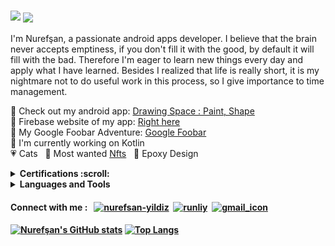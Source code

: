 ### <img src="https://user-images.githubusercontent.com/18148716/229649305-49a37fc9-75ed-4457-955c-c172c566edec.gif" width=6% >  <img align="center" src="https://user-images.githubusercontent.com/18148716/229884825-be21d2e6-e47d-49b6-a273-a21cbee15669.gif" width=5%> 

I'm Nurefşan, a passionate android apps developer. I believe that the brain never accepts emptiness, if you don't fill it with the good, by default it will fill with the bad. Therefore I'm eager to learn new things every day and apply what I have learned. Besides I realized that life is really short, it is my nightmare not to do useful work in this process, so I give importance to time management.

:diamond_shape_with_a_dot_inside: Check out my android app: [Drawing Space : Paint, Shape](https://play.google.com/store/apps/details?id=ny.runliyapps.drawandpaint) <br>
:diamond_shape_with_a_dot_inside: Firebase website of my app: [Right here](https://drawing-space.firebaseapp.com/index.html)
<br>
:diamond_shape_with_a_dot_inside: My Google Foobar Adventure: [Google Foobar](https://github.com/nurefsanyildiz/GoogleFoobar)
<br>
:diamond_shape_with_a_dot_inside: I'm currently working on Kotlin
<br>
:heartpulse: Cats &nbsp; :ghost: Most wanted [Nfts](https://opensea.io/account/created) &nbsp; :test_tube: Epoxy Design

<details>
  <summary> <b> Certifications :scroll: </summary>
  
[Machine Learning with Python](https://www.udemy.com/certificate/UC-ee140be7-8cd1-49b9-baf7-eb0e6c3fbf8b/)<br>
[Data Science with Python](https://www.udemy.com/certificate/UC-63D5FTQI/)<br>
[Deep Learning with Python](https://www.udemy.com/certificate/UC-6a7f2fb5-c899-4b46-9e31-a653372ab201/)<br>
[SQL Fundamentals Course](https://www.sololearn.com/Certificate/CT-NKDJEZM0/pdf)<br>
[Python For Beginners](https://api2.sololearn.com/v2/certificates/CT-YUNIJTWX/image/png)<br>
[Python Programming for Artificial Intelligence](https://user-images.githubusercontent.com/18148716/229863243-33616748-cb2a-41de-b6ce-5af5e87265d8.png)<br>
[The Complete Android 12 & Kotlin Development Masterclass](https://www.udemy.com/certificate/UC-705a0170-118f-49dd-8d6b-f989c3e0b334/?utm_source=sendgrid.com&utm_medium=email&utm_campaign=email)<br>
</details>

<details>
  <summary> <b> Languages and Tools </summary>
<br>
<p align="left"> 
<a href="https://developer.android.com" target="_blank" rel="noreferrer"> <img src="https://raw.githubusercontent.com/devicons/devicon/master/icons/android/android-original-wordmark.svg" alt="android" width=4%/> </a> 
<a href="https://kotlinlang.org" target="_blank" rel="noreferrer"> <img src="https://www.vectorlogo.zone/logos/kotlinlang/kotlinlang-icon.svg" alt="kotlin" width=4%/> </a> 
<a href="https://www.java.com" target="_blank" rel="noreferrer"> <img src="https://raw.githubusercontent.com/devicons/devicon/master/icons/java/java-original.svg" alt="java" width=4%/> </a>
<a href="https://www.python.org" target="_blank" rel="noreferrer"> <img src="https://raw.githubusercontent.com/devicons/devicon/master/icons/python/python-original.svg" alt="python" width=4%/> </a> 
<a href="https://www.sqlite.org/" target="_blank" rel="noreferrer"> <img src="https://www.vectorlogo.zone/logos/sqlite/sqlite-icon.svg" alt="sqlite" width=4%/> </a> 
<a href="https://firebase.google.com/" target="_blank" rel="noreferrer"> <img src="https://www.vectorlogo.zone/logos/firebase/firebase-icon.svg" alt="firebase" width=4%/> </a> 
<a href="https://git-scm.com/" target="_blank" rel="noreferrer"> <img src="https://www.vectorlogo.zone/logos/git-scm/git-scm-icon.svg" alt="git" width=4%/> </a> 
<a href="https://www.microsoft.com/en-us/sql-server" target="_blank" rel="noreferrer"> <img src="https://www.svgrepo.com/show/303229/microsoft-sql-server-logo.svg" alt="mssql" width=4%/> </a> 
<a href="https://www.mysql.com/" target="_blank" rel="noreferrer"> <img src="https://raw.githubusercontent.com/devicons/devicon/master/icons/mysql/mysql-original-wordmark.svg" alt="mysql" width=4%/> </a> 
<a href="https://www.cprogramming.com/" target="_blank" rel="noreferrer"> <img src="https://raw.githubusercontent.com/devicons/devicon/master/icons/c/c-original.svg" alt="c" width=4%/> </a> 
<a href="https://www.w3schools.com/cpp/" target="_blank" rel="noreferrer"> <img src="https://raw.githubusercontent.com/devicons/devicon/master/icons/cplusplus/cplusplus-original.svg" alt="cplusplus" width=4% /> </a> 
<a href="https://www.w3schools.com/cs/" target="_blank" rel="noreferrer"> <img src="https://raw.githubusercontent.com/devicons/devicon/master/icons/csharp/csharp-original.svg" alt="csharp" width=4%/> </a> 
<a href="https://dotnet.microsoft.com/" target="_blank" rel="noreferrer"> <img src="https://raw.githubusercontent.com/devicons/devicon/master/icons/dot-net/dot-net-original-wordmark.svg" alt="dotnet" width=4%/> </a> 
<a href="https://www.w3schools.com/css/" target="_blank" rel="noreferrer"> <img src="https://raw.githubusercontent.com/devicons/devicon/master/icons/css3/css3-original-wordmark.svg" alt="css3" width=4%/> </a> 
<a href="https://www.w3.org/html/" target="_blank" rel="noreferrer"> <img src="https://raw.githubusercontent.com/devicons/devicon/master/icons/html5/html5-original-wordmark.svg" alt="html5" width=4%/> </a>  
<a href="https://pandas.pydata.org/" target="_blank" rel="noreferrer"> <img src="https://raw.githubusercontent.com/devicons/devicon/2ae2a900d2f041da66e950e4d48052658d850630/icons/pandas/pandas-original.svg" alt="pandas" width=4%/> </a> 
<a href="https://www.tensorflow.org" target="_blank" rel="noreferrer"> <img src="https://www.vectorlogo.zone/logos/tensorflow/tensorflow-icon.svg" alt="tensorflow" width=4%/> </a> 
</p>
</details>

#### Connect with me :&nbsp;&nbsp; <a href="https://linkedin.com/in/nurefsan-yildiz" target="blank"><img src="https://raw.githubusercontent.com/rahuldkjain/github-profile-readme-generator/master/src/images/icons/Social/linked-in-alt.svg" alt="nurefsan-yildiz" width=25px /></a>&nbsp; <a href="https://instagram.com/runliy" target="blank"><img src="https://raw.githubusercontent.com/rahuldkjain/github-profile-readme-generator/master/src/images/icons/Social/instagram.svg" alt="runliy" width=25px /></a>&nbsp; [![gmail_icon](https://user-images.githubusercontent.com/18148716/229836562-8528759b-7f99-48da-a414-cfde9809e175.png)](mailto:nurefsanyldz@gmail.com)

[![Nurefşan's GitHub stats](https://github-readme-stats.vercel.app/api?username=nurefsanyildiz&show_icons=true&theme=vue&hide_border=true&hide=contribs,prs)](https://github.com/anuraghazra/github-readme-stats)
[![Top Langs](https://github-readme-stats.vercel.app/api/top-langs/?username=nurefsanyildiz&layout=compact&hide_border=true&theme=vue&show_icons=true)](https://github.com/anuraghazra/github-readme-stats) 
